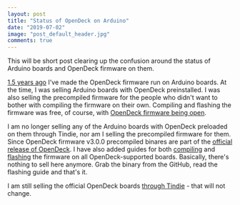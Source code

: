 ```yaml
---
layout: post
title: "Status of OpenDeck on Arduino"
date: "2019-07-02"
image: "post_default_header.jpg"
comments: true
---
```


This will be short post clearing up the confusion around the status of Arduino boards and OpenDeck firmware on them.

[1.5 years ago](https://shanteacontrols.com/2017/12/14/opendeck-on-arduino/) I've made the OpenDeck firmware run on Arduino boards. At the time, I was selling Arduino boards with OpenDeck preinstalled. I was also selling the precompiled firmware for the people who didn't want to bother with compiling the firmware on their own. Compiling and flashing the firmware was free, of course, with [OpenDeck firmware being open](https://github.com/shanteacontrols/OpenDeck).

I am no longer selling any of the Arduino boards with OpenDeck preloaded on them through Tindie, nor am I selling the precompiled firmware for them. Since OpenDeck firmware v3.0.0 precompiled binares are part of the [official release of OpenDeck](https://github.com/shanteacontrols/OpenDeck/releases). I have also added guides for both [compiling](https://github.com/shanteacontrols/OpenDeck/wiki/Building-OpenDeck-code) and [flashing](https://github.com/shanteacontrols/OpenDeck/wiki/Flashing-the-OpenDeck-firmware) the firmware on all OpenDeck-supported boards. Basically, there's nothing to sell here anymore. Grab the binary from the GitHub, read the flashing guide and that's it.

I am still selling the official OpenDeck boards [through Tindie](https://www.tindie.com/products/paradajz/opendeck-diy-midi-platform/) - that will not change.
